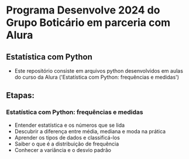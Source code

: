 # Programa Desenvolve 2024 do Grupo Boticário em parceria com Alura

## Estatística com Python
- Este repositório consiste em arquivos python desenvolvidos em aulas do curso da Alura ('Estatística com Python: frequências e medidas')

## Etapas:
### Estatística com Python: frequências e medidas
- Entender estatística e os números que se lida
- Descubrir a diferença entre média, mediana e moda na prática
- Aprender os tipos de dados e classificá-los
- Saiber o que é a distribuição de frequência
- Conhecer a variância e o desvio padrão



